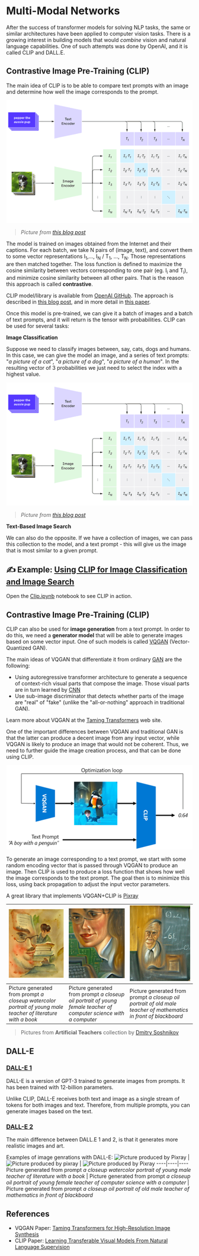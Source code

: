 # Multi-Modal Networks

After the success of transformer models for solving NLP tasks, the same or similar architectures have been applied to computer vision tasks. There is a growing interest in building models that would *combine* vision and natural language capabilities. One of such attempts was done by OpenAI, and it is called CLIP and DALL.E.

## Contrastive Image Pre-Training (CLIP)

The main idea of CLIP is to be able to compare text prompts with an image and determine how well the image corresponds to the prompt.

![CLIP Architecture](images/clip-arch.png)

> *Picture from [this blog post](https://openai.com/blog/clip/)*

The model is trained on images obtained from the Internet and their captions. For each batch, we take N pairs of (image, text), and convert them to some vector representations I<sub>1</sub>,..., I<sub>N</sub> / T<sub>1</sub>, ..., T<sub>N</sub>. Those representations are then matched together. The loss function is defined to maximize the cosine similarity between vectors corresponding to one pair (eg. I<sub>i</sub> and T<sub>i</sub>), and minimize cosine similarity between all other pairs. That is the reason this approach is called **contrastive**.

CLIP model/library is available from [OpenAI GitHub](https://github.com/openai/CLIP). The approach is described in [this blog post](https://openai.com/blog/clip/), and in more detail in [this paper](https://arxiv.org/pdf/2103.00020.pdf).

Once this model is pre-trained, we can give it a batch of images and a batch of text prompts, and it will return is the tensor with probabilities. CLIP can be used for several tasks:

**Image Classification**

Suppose we need to classify images between, say, cats, dogs and humans. In this case, we can give the model an image, and a series of text prompts: "*a picture of a cat*", "*a picture of a dog*", "*a picture of a human*". In the resulting vector of 3 probabilities we just need to select the index with a highest value.

![CLIP for Image Classification](images/clip-class.png)

> *Picture from [this blog post](https://openai.com/blog/clip/)*

**Text-Based Image Search**

We can also do the opposite. If we have a collection of images, we can pass this collection to the model, and a text prompt - this will give us the image that is most similar to a given prompt.

## ✍️ Example: [Using CLIP for Image Classification and Image Search](Clip.ipynb)

Open the [Clip.ipynb](Clip.ipynb) notebook to see CLIP in action.

## Contrastive Image Pre-Training (CLIP)

CLIP can also be used for **image generation** from a text prompt. In order to do this, we need a **generator model** that will be able to generate images based on some vector input. One of such models is called [VQGAN](https://compvis.github.io/taming-transformers/) (Vector-Quantized GAN).

The main ideas of VQGAN that differentiate it from ordinary [GAN](../../4-ComputerVision/10-GANs/README.md) are the following:
* Using autoregressive transformer architecture to generate a sequence of context-rich visual parts that compose the image. Those visual parts are in turn learned by [CNN](../../4-ComputerVision/07-ConvNets/README.md)
* Use sub-image discriminator that detects whether parts of the image are "real" of "fake" (unlike the "all-or-nothing" approach in traditional GAN).

Learn more about VQGAN at the [Taming Transformers](https://compvis.github.io/taming-transformers/) web site.

One of the important differences between VQGAN and traditional GAN is that the latter can produce a decent image from any input vector, while VQGAN is likely to produce an image that would not be coherent. Thus, we need to further guide the image creation process, and that can be done using CLIP. 

![VQGAN+CLIP Architecture](images/vqgan.png)

To generate an image corresponding to a text prompt, we start with some random encoding vector that is passed through VQGAN to produce an image. Then CLIP is used to produce a loss function that shows how well the image corresponds to the text prompt. The goal then is to minimize this loss, using back propagation to adjust the input vector parameters.

A great library that implements VQGAN+CLIP is [Pixray](http://github.com/pixray/pixray)

![Picture produced by Pixray](images/a_closeup_watercolor_portrait_of_young_male_teacher_of_literature_with_a_book.png) |  ![Picture produced by pixray](images/a_closeup_oil_portrait_of_young_female_teacher_of_computer_science_with_a_computer.png) | ![Picture produced by Pixray](images/a_closeup_oil_portrait_of_old_male_teacher_of_math.png)
----|----|----
Picture generated from prompt *a closeup watercolor portrait of young male teacher of literature with a book* | Picture generated from prompt *a closeup oil portrait of young female teacher of computer science with a computer* | Picture generated from prompt *a closeup oil portrait of old male teacher of mathematics in front of blackboard*

> Pictures from **Artificial Teachers** collection by [Dmitry Soshnikov](http://soshnikov.com)

## DALL-E
### [DALL-E 1](https://openai.com/research/dall-e)
DALL-E is a version of GPT-3 trained to generate images from prompts. It has been trained with 12-billion parameters.

Unlike CLIP, DALL-E receives both text and image as a single stream of tokens for both images and text. Therefore, from multiple prompts, you can generate images based on the text.

### [DALL-E 2](https://openai.com/dall-e-2)
The main difference between DALL.E 1 and 2, is that it generates more realistic images and art. 

Examples of image genrations with DALL-E:
![Picture produced by Pixray](images/DALL·E%202023-06-20%2015.56.56%20-%20a%20closeup%20watercolor%20portrait%20of%20young%20male%20teacher%20of%20literature%20with%20a%20book.png) |  ![Picture produced by pixray](images/DALL·E%202023-06-20%2015.57.43%20-%20a%20closeup%20oil%20portrait%20of%20young%20female%20teacher%20of%20computer%20science%20with%20a%20computer.png) | ![Picture produced by Pixray](images/DALL·E%202023-06-20%2015.58.42%20-%20%20a%20closeup%20oil%20portrait%20of%20old%20male%20teacher%20of%20mathematics%20in%20front%20of%20blackboard.png)
----|----|----
Picture generated from prompt *a closeup watercolor portrait of young male teacher of literature with a book* | Picture generated from prompt *a closeup oil portrait of young female teacher of computer science with a computer* | Picture generated from prompt *a closeup oil portrait of old male teacher of mathematics in front of blackboard*

## References

* VQGAN Paper: [Taming Transformers for High-Resolution Image Synthesis](https://compvis.github.io/taming-transformers/paper/paper.pdf)
* CLIP Paper: [Learning Transferable Visual Models From Natural Language Supervision](https://arxiv.org/pdf/2103.00020.pdf)